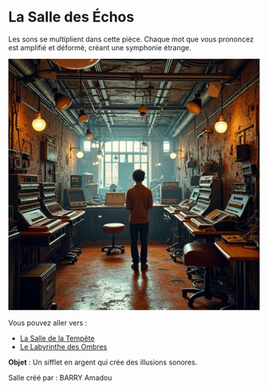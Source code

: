 # La Salle des Échos

Les sons se multiplient dans cette pièce. Chaque mot que vous prononcez est amplifié et déformé, créant une symphonie étrange.

![Salle des Échos](../images/room_12.jpg)

Vous pouvez aller vers :
- [La Salle de la Tempête](salle11.md)
- [Le Labyrinthe des Ombres](salle13.md)

**Objet** : Un sifflet en argent qui crée des illusions sonores.

Salle créé par : BARRY Amadou

